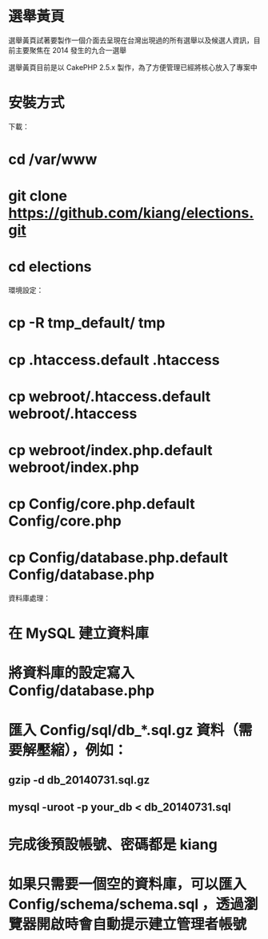 選舉黃頁
=========

選舉黃頁試著要製作一個介面去呈現在台灣出現過的所有選舉以及候選人資訊，目前主要聚焦在 2014 發生的九合一選舉

選舉黃頁目前是以 CakePHP 2.5.x 製作，為了方便管理已經將核心放入了專案中



安裝方式
=========

下載：
# cd /var/www
# git clone https://github.com/kiang/elections.git
# cd elections

環境設定：
# cp -R tmp_default/ tmp
# cp .htaccess.default .htaccess
# cp webroot/.htaccess.default webroot/.htaccess
# cp webroot/index.php.default webroot/index.php
# cp Config/core.php.default Config/core.php
# cp Config/database.php.default Config/database.php

資料庫處理：
# 在 MySQL 建立資料庫
# 將資料庫的設定寫入 Config/database.php
# 匯入 Config/sql/db_*.sql.gz 資料（需要解壓縮），例如：
## gzip -d db_20140731.sql.gz
## mysql -uroot -p your_db < db_20140731.sql
# 完成後預設帳號、密碼都是 kiang
# 如果只需要一個空的資料庫，可以匯入 Config/schema/schema.sql ，透過瀏覽器開啟時會自動提示建立管理者帳號
